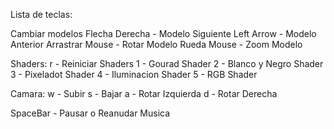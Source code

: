 Lista de teclas:

Cambiar modelos
    Flecha Derecha - Modelo Siguiente
    Left Arrow - Modelo Anterior
    Arrastrar Mouse - Rotar Modelo
    Rueda Mouse - Zoom Modelo

Shaders:
    r - Reiniciar Shaders
    1 - Gourad  Shader
    2 - Blanco y Negro Shader
    3 - Pixeladot Shader
    4 - Iluminacion Shader
    5 - RGB Shader

Camara:
    w - Subir
    s - Bajar
    a - Rotar Izquierda
    d - Rotar Derecha

SpaceBar - Pausar o Reanudar Musica

